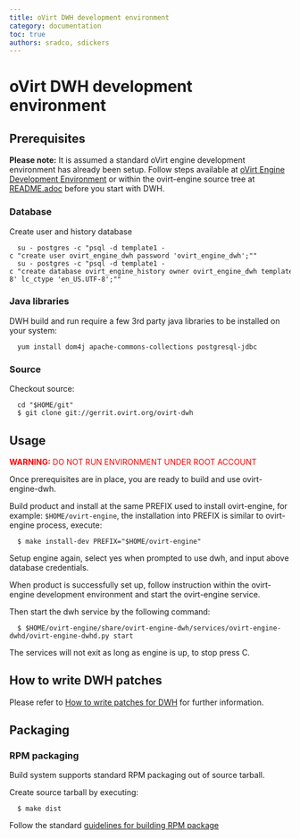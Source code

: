 ```yaml
---
title: oVirt DWH development environment
category: documentation
toc: true
authors: sradco, sdickers
---
```


<!-- TODO: Content review -->

# oVirt DWH development environment

## Prerequisites

<b>Please note:</b> It is assumed a standard oVirt engine development environment has already been setup.  Follow steps available at [oVirt Engine Development Environment](/develop/developer-guide/engine/engine-development-environment/) or within the ovirt-engine source tree at [README.adoc](http://gerrit.ovirt.org/gitweb?p=ovirt-engine.git;a=blob;f=README.adoc;hb=HEAD) before you start with DWH.

### Database

Create user and history database

      su - postgres -c "psql -d template1 -c "create user ovirt_engine_dwh password 'ovirt_engine_dwh';""
      su - postgres -c "psql -d template1 -c "create database ovirt_engine_history owner ovirt_engine_dwh template template0 encoding 'UTF8' lc_collate 'en_US.UTF-8' lc_ctype 'en_US.UTF-8';""

### Java libraries

DWH build and run require a few 3rd party java libraries to be installed on your system:

      yum install dom4j apache-commons-collections postgresql-jdbc

### Source

Checkout source:

      cd "$HOME/git"
      $ git clone git://gerrit.ovirt.org/ovirt-dwh

## Usage

<span style="color: red;"><b>WARNING:</b> DO NOT RUN ENVIRONMENT UNDER ROOT ACCOUNT</span>

Once prerequisites are in place, you are ready to build and use ovirt-engine-dwh.

Build product and install at the same PREFIX used to install ovirt-engine, for example: `$HOME/ovirt-engine`, the installation into PREFIX is similar to ovirt-engine process, execute:

      $ make install-dev PREFIX="$HOME/ovirt-engine"

Setup engine again, select yes when prompted to use dwh, and input above database credentials.

When product is successfully set up, follow instruction within the ovirt-engine development environment and start the ovirt-engine service.

Then start the dwh service by the following command:

      $ $HOME/ovirt-engine/share/ovirt-engine-dwh/services/ovirt-engine-dwhd/ovirt-engine-dwhd.py start

The services will not exit as long as engine is up, to stop press <Ctrl>C.

## How to write DWH patches

Please refer to [How to write patches for DWH](write-patches-for-dwh) for further information.

## Packaging

### RPM packaging

Build system supports standard RPM packaging out of source tarball.

Create source tarball by executing:

      $ make dist

Follow the standard [guidelines for building RPM package](/develop/dev-process/build-binary-package)

